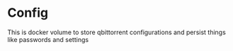 # Config
This is docker volume to store qbittorrent configurations and persist things like passwords and settings